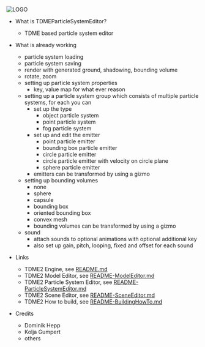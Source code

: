 ![LOGO](https://raw.githubusercontent.com/andreasdr/tdme2/master/resources/logos/github-logo.png)

- What is TDMEParticleSystemEditor?
    - TDME based particle system editor 

- What is already working
    - particle system loading
    - particle system saving
    - render with generated ground, shadowing, bounding volume
    - rotate, zoom
    - setting up particle system properties
        - key, value map for what ever reason
    - setting up a particle system group which consists of multiple particle systems, for each you can
      - set up the type
          - object particle system
          - point particle system
          - fog particle system
      - set up and edit the emitter
          - point particle emitter
          - bounding box particle emitter
          - circle particle emitter
          - circle particle emitter with velocity on circle plane
          - sphere particle emitter
      -  emitters can be transformed by using a gizmo
    - setting up bounding volumes
        - none
        - sphere
        - capsule
        - bounding box
        - oriented bounding box
        - convex mesh
        - bounding volumes can be transformed by using a gizmo 
    - sound
        - attach sounds to optional animations with optional additional key
        - also set up gain, pitch, looping, fixed and offset for each sound

- Links
	- TDME2 Engine, see [README.md](./README.md)
    - TDME2 Model Editor, see [README-ModelEditor.md](./README-ModelEditor.md)
    - TDME2 Particle System Editor, see [README-ParticleSystemEditor.md](./README-ParticleSystemEditor.md)
    - TDME2 Scene Editor, see [README-SceneEditor.md](./README-SceneEditor.md)
    - TDME2 How to build, see [README-BuildingHowTo.md](./README-BuildingHowTo.md)

- Credits
    - Dominik Hepp
    - Kolja Gumpert
    - others

